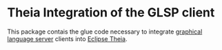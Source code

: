 # Theia Integration of the GLSP client

This package contais the glue code necessary to integrate [graphical language server](https://github.com/eclipsesource/graphical-lsp) clients into [Eclipse Theia](https://projects.eclipse.org/projects/ecd.theia).
